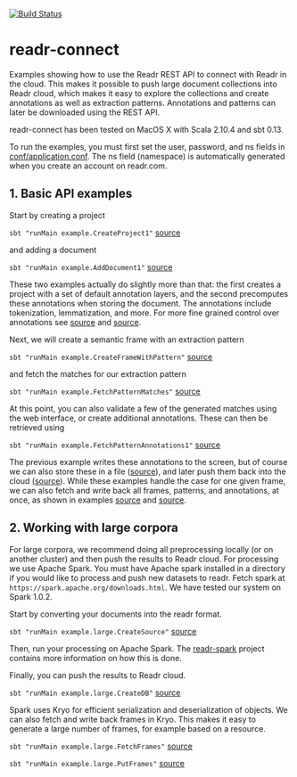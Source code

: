 [![Build Status](https://api.shippable.com/projects/540e79223479c5ea8f9ea41d/badge?branchName=master)](https://app.shippable.com/projects/540e79223479c5ea8f9ea41d/builds/latest)

# readr-connect

Examples showing how to use the Readr REST API to connect with Readr in the cloud. This makes it possible to push large document collections into Readr cloud, which makes it easy to explore the collections and create annotations as well as extraction patterns. Annotations and patterns can later be downloaded using the REST API.

readr-connect has been tested on MacOS X with Scala 2.10.4 and sbt 0.13.

To run the examples, you must first set the user, password, and ns fields in [conf/application.conf](conf/application.conf). The ns field (namespace) is automatically generated when you create an account on readr.com.

## 1. Basic API examples

Start by creating a project

`sbt "runMain example.CreateProject1"`    [source](src/main/scala/example/CreateProject1.scala)

and adding a document

`sbt "runMain example.AddDocument1"`    [source](src/main/scala/example/AddDocument1.scala)

These two examples actually do slightly more than that: the first creates a project with a set of default
annotation layers, and the second precomputes these annotations when storing the document. The annotations
include tokenization, lemmatization, and more. For more fine grained control over annotations see 
[source](src/main/scala/example/CreateProject2.scala) and [source](src/main/scala/example/AddDocument2.scala).

Next, we will create a semantic frame with an extraction pattern

`sbt "runMain example.CreateFrameWithPattern"`    [source](src/main/scala/example/CreateFrameWithPattern.scala)

and fetch the matches for our extraction pattern

`sbt "runMain example.FetchPatternMatches"`    [source](src/main/scala/example/FetchPatternMatches.scala)

At this point, you can also validate a few of the generated matches using the web interface, or create additional annotations. These can then be retrieved using

`sbt "runMain example.FetchPatternAnnotations1"`    [source](src/main/scala/example/FetchPatternAnnotations.scala1)

The previous example writes these annotations to the screen, but of course we can also store these in a file ([source](src/main/scala/example/FetchPatternAnnotations2.scala)), and later push them back into the cloud ([source](src/main/scala/example/PutPatternAnnotations.scala)). While these examples handle the case for one given frame, we can also fetch and write back all frames, patterns, and annotations, at once, as shown in examples [source](src/main/scala/example/FetchAllMeaning.scala) and [source](src/main/scala/example/PutAllMeaning.scala).

## 2. Working with large corpora

For large corpora, we recommend doing all preprocessing locally (or on another cluster) and then push the results to Readr cloud. For processing we use Apache Spark. You must have Apache spark installed in a directory if you would like to process and push new datasets to readr. Fetch spark at `https://spark.apache.org/downloads.html`. We have tested our system on Spark 1.0.2.

Start by converting your documents into the readr format.

`sbt "runMain example.large.CreateSource"`    [source](src/main/scala/example/large/CreateSource.scala)

Then, run your processing on Apache Spark. The [readr-spark](http://github.com/readr-code/readr-spark) project contains more information on how this is done.

Finally, you can push the results to Readr cloud.

`sbt "runMain example.large.CreateDB"`    [source](src/main/scala/example/large/CreateDB.scala)

Spark uses Kryo for efficient serialization and deserialization of objects. We can also fetch and write back frames in Kryo. This makes it easy to generate a large number of frames, for example based on a resource. 

`sbt "runMain example.large.FetchFrames"`    [source](src/main/scala/example/large/FetchFrames.scala)

`sbt "runMain example.large.PutFrames"`    [source](src/main/scala/example/large/PutFrames.scala)

